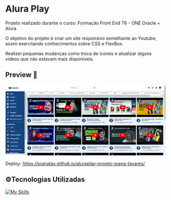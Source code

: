 <h1>Alura Play</h1>

Projeto realizado durante o curso: Formação Front End T6 - ONE Oracle + Alura

O objetivo do projeto é criar um site responsivo semelhante ao Youtube, assim exercitando conhecimentos sobre CSS e FlexBox.

Realizei pequenas mudanças como troca de ícones e atualizar alguns vídeos que não estavam mais disponíveis. 

<h2>Preview 👀 </h2>

<img src="img/preview/preview.png">


Deploy: https://joanatav.github.io/aluraplay-projeto-joana-tavares/


<h2>⚙️Tecnologias Utilizadas</h2>

[![My Skills](https://skillicons.dev/icons?i=html,css,vscode)](https://skillicons.dev)
